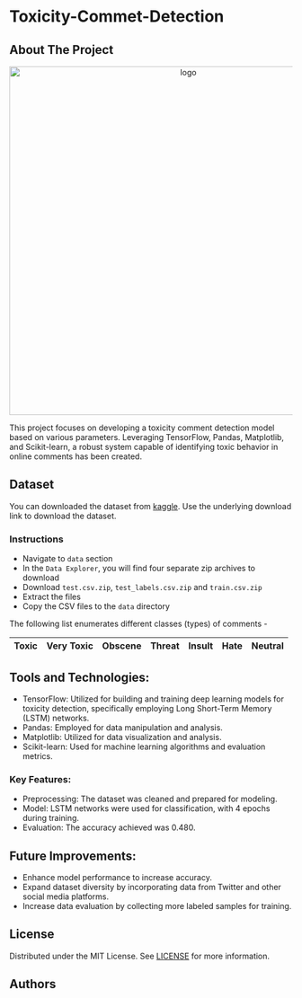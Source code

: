 # Toxicity-Commet-Detection

## About The Project
<p align="center">
  <img width="621" alt="logo" src="file:///Users/aayushman/Desktop/Toxicity%20Comment%20Detection.png">
</p>

This project focuses on developing a toxicity comment detection model based on various parameters. Leveraging TensorFlow, Pandas, Matplotlib, and Scikit-learn, a robust system capable of identifying toxic behavior in online comments has been created.

## Dataset

You can downloaded the dataset from [kaggle](https://www.kaggle.com/c/jigsaw-toxic-comment-classification-challenge). Use the underlying download link to download the dataset.

### Instructions

* Navigate to `data` section
* In the `Data Explorer`, you will find four separate zip archives to download
* Download `test.csv.zip`, `test_labels.csv.zip` and `train.csv.zip`
* Extract the files
* Copy the CSV files to the `data` directory

The following list enumerates different classes (types) of comments -

| Toxic | Very Toxic | Obscene | Threat | Insult | Hate | Neutral |
|-------|------------|---------|--------|--------|------|---------|


## Tools and Technologies:

* TensorFlow: Utilized for building and training deep learning models for toxicity detection, specifically employing Long Short-Term Memory (LSTM) networks.
* Pandas: Employed for data manipulation and analysis.
* Matplotlib: Utilized for data visualization and analysis.
* Scikit-learn: Used for machine learning algorithms and evaluation metrics.

### Key Features:
* Preprocessing: The dataset was cleaned and prepared for modeling.
* Model: LSTM networks were used for classification, with 4 epochs during training.
* Evaluation: The accuracy achieved was 0.480.

## Future Improvements:

* Enhance model performance to increase accuracy.
* Expand dataset diversity by incorporating data from Twitter and other social media platforms.
* Increase data evaluation by collecting more labeled samples for training.

## License

Distributed under the MIT License. See [LICENSE](https://github.com/ShaanCoding/ReadME-Generator/blob/main/LICENSE.md) for more information.

## Authors

